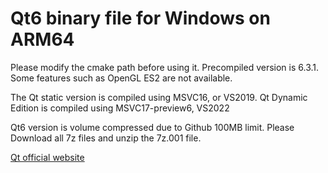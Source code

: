 # Qt6 binary file for Windows on ARM64

Please modify the cmake path before using it.
Precompiled version is 6.3.1.
Some features such as OpenGL ES2 are not available.

The Qt static version is compiled using MSVC16, or VS2019. Qt Dynamic Edition is compiled using MSVC17-preview6, VS2022

Qt6 version is volume compressed due to Github 100MB limit. Please Download all 7z files and unzip the 7z.001 file.

[Qt official website](https://www.qt.io)